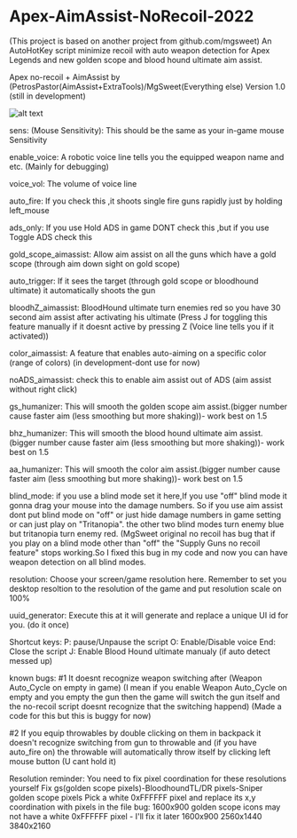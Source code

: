 # Apex-AimAssist-NoRecoil-2022
(This project is based on another project from github.com/mgsweet)
An AutoHotKey script minimize recoil with auto weapon detection for Apex Legends and new golden scope and blood hound ultimate aim assist.

Apex no-recoil + AimAssist by 
(PetrosPastor(AimAssist+ExtraTools)/MgSweet(Everything else)
Version 1.0
(still in development)

![alt text](https://github.com/PetrosPastor/Apex-AimAssist-NoRecoil-2022/ScreenShot/Screenshot1.jpg?raw=true)

sens: (Mouse Sensitivity): This should be the same as your in-game mouse Sensitivity

enable_voice: A robotic voice line tells you the equipped weapon name and etc. (Mainly for debugging)

voice_vol: The volume of voice line

auto_fire: If you check this ,it shoots single fire guns rapidly just by holding left_mouse

ads_only: If you use Hold ADS in game DONT check this ,but if you use Toggle ADS check this

gold_scope_aimassist: Allow aim assist on all the guns which have a gold scope (through aim down sight on gold scope)

auto_trigger: If it sees the target (through gold scope or bloodhound ultimate) it automatically shoots the gun

bloodhZ_aimassist: BloodHound ultimate turn enemies red so you have 30 second aim assist after activating his 
ultimate
(Press J for toggling this feature manually if it doesnt active by pressing Z (Voice line tells you if it activated))

color_aimassist: A feature that enables auto-aiming on a specific color (range of colors) (in development-dont use for now)

noADS_aimassist: check this to enable aim assist out of ADS (aim assist without right click)

gs_humanizer: This will smooth the golden scope aim assist.(bigger number cause faster aim (less smoothing but more shaking))-
work best on 1.5

bhz_humanizer: This will smooth the blood hound ultimate aim assist.(bigger number cause faster aim (less smoothing but more shaking))-
work best on 1.5

aa_humanizer: This will smooth the color aim assist.(bigger number cause faster aim (less smoothing but more shaking))-
work best on 1.5

blind_mode: if you use a blind mode set it here,If you use "off" blind mode it gonna drag your mouse into the 
damage numbers. So if you use aim assist dont put blind mode on "off" or just hide damage numbers in game setting or can
just play on "Tritanopia". the other two blind modes turn enemy blue but tritanopia turn enemy red.
(MgSweet original no recoil has bug that if you play on a blind mode other than "off" the "Supply Guns no recoil feature"
stops working.So I fixed this bug in my code and now you can have weapon detection on all blind modes.

resolution: Choose your screen/game resolution here. Remember to set you desktop resoltion to the resolution of the game
and put resolution scale on 100%

uuid_generator: Execute this at it will generate and replace a unique UI id for you. (do it once)

Shortcut keys:
P: pause/Unpause the script
O: Enable/Disable voice
End: Close the script
J: Enable Blood Hound ultimate manualy (if auto detect messed up)

known bugs:
#1 It doesnt recognize weapon switching after (Weapon Auto_Cycle on empty in game)
(I mean if you enable Weapon Auto_Cycle on empty and you empty the gun then the game will switch the gun itself and the no-recoil script doesnt 
recognize that the switching happend)
(Made a code for this but this is buggy for now)

#2 If you equip throwables by double clicking on them in backpack it doesn't recognize switching from gun to throwable
and (if you have auto_fire on) the throwable will automatically throw itself by clicking left mouse button (U cant hold it)

Resolution reminder:
You need to fix pixel coordination for these resolutions yourself
Fix gs(golden scope pixels)-BloodhoundTL/DR pixels-Sniper golden scope pixels
Pick a white 0xFFFFFF pixel and replace its x,y coordination with pixels in the file
bug: 1600x900 golden scope icons may not have a white 0xFFFFFF pixel - I'll fix it later
1600x900
2560x1440
3840x2160






